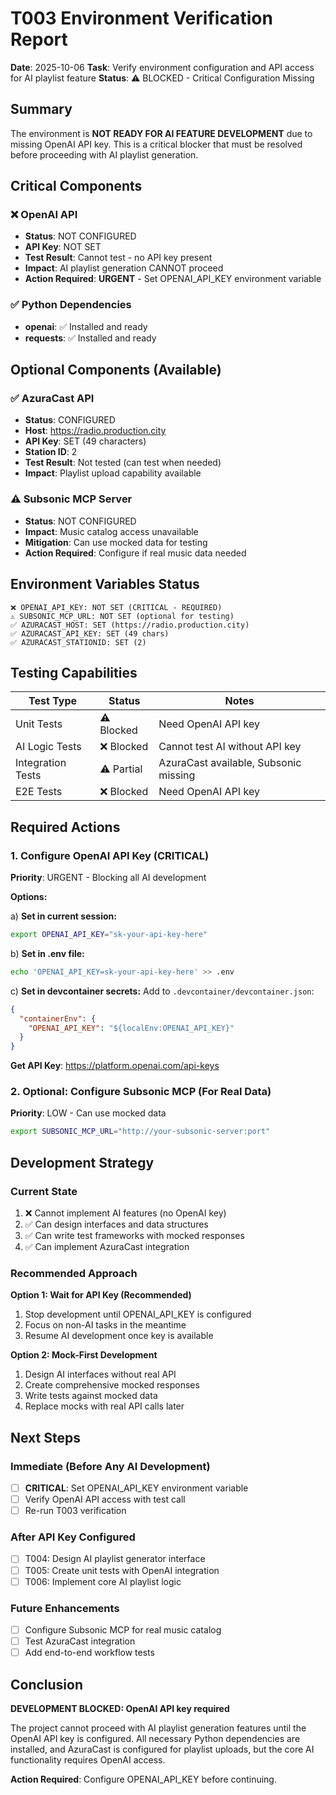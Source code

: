 # T003 Environment Verification Report

**Date**: 2025-10-06
**Task**: Verify environment configuration and API access for AI playlist feature
**Status**: ⚠️ BLOCKED - Critical Configuration Missing

## Summary

The environment is **NOT READY FOR AI FEATURE DEVELOPMENT** due to missing OpenAI API key. This is a critical blocker that must be resolved before proceeding with AI playlist generation.

## Critical Components

### ❌ OpenAI API
- **Status**: NOT CONFIGURED
- **API Key**: NOT SET
- **Test Result**: Cannot test - no API key present
- **Impact**: AI playlist generation CANNOT proceed
- **Action Required**: **URGENT** - Set OPENAI_API_KEY environment variable

### ✅ Python Dependencies
- **openai**: ✅ Installed and ready
- **requests**: ✅ Installed and ready

## Optional Components (Available)

### ✅ AzuraCast API
- **Status**: CONFIGURED
- **Host**: https://radio.production.city
- **API Key**: SET (49 characters)
- **Station ID**: 2
- **Test Result**: Not tested (can test when needed)
- **Impact**: Playlist upload capability available

### ⚠️ Subsonic MCP Server
- **Status**: NOT CONFIGURED
- **Impact**: Music catalog access unavailable
- **Mitigation**: Can use mocked data for testing
- **Action Required**: Configure if real music data needed

## Environment Variables Status

```
❌ OPENAI_API_KEY: NOT SET (CRITICAL - REQUIRED)
⚠️ SUBSONIC_MCP_URL: NOT SET (optional for testing)
✅ AZURACAST_HOST: SET (https://radio.production.city)
✅ AZURACAST_API_KEY: SET (49 chars)
✅ AZURACAST_STATIONID: SET (2)
```

## Testing Capabilities

| Test Type | Status | Notes |
|-----------|--------|-------|
| Unit Tests | ⚠️ Blocked | Need OpenAI API key |
| AI Logic Tests | ❌ Blocked | Cannot test AI without API key |
| Integration Tests | ⚠️ Partial | AzuraCast available, Subsonic missing |
| E2E Tests | ❌ Blocked | Need OpenAI API key |

## Required Actions

### 1. Configure OpenAI API Key (CRITICAL)

**Priority**: URGENT - Blocking all AI development

**Options:**

a) **Set in current session:**
```bash
export OPENAI_API_KEY="sk-your-api-key-here"
```

b) **Set in .env file:**
```bash
echo 'OPENAI_API_KEY=sk-your-api-key-here' >> .env
```

c) **Set in devcontainer secrets:**
Add to `.devcontainer/devcontainer.json`:
```json
{
  "containerEnv": {
    "OPENAI_API_KEY": "${localEnv:OPENAI_API_KEY}"
  }
}
```

**Get API Key**: https://platform.openai.com/api-keys

### 2. Optional: Configure Subsonic MCP (For Real Data)

**Priority**: LOW - Can use mocked data

```bash
export SUBSONIC_MCP_URL="http://your-subsonic-server:port"
```

## Development Strategy

### Current State
1. ❌ Cannot implement AI features (no OpenAI key)
2. ✅ Can design interfaces and data structures
3. ✅ Can write test frameworks with mocked responses
4. ✅ Can implement AzuraCast integration

### Recommended Approach

**Option 1: Wait for API Key (Recommended)**
1. Stop development until OPENAI_API_KEY is configured
2. Focus on non-AI tasks in the meantime
3. Resume AI development once key is available

**Option 2: Mock-First Development**
1. Design AI interfaces without real API
2. Create comprehensive mocked responses
3. Write tests against mocked data
4. Replace mocks with real API calls later

## Next Steps

### Immediate (Before Any AI Development)
- [ ] **CRITICAL**: Set OPENAI_API_KEY environment variable
- [ ] Verify OpenAI API access with test call
- [ ] Re-run T003 verification

### After API Key Configured
- [ ] T004: Design AI playlist generator interface
- [ ] T005: Create unit tests with OpenAI integration
- [ ] T006: Implement core AI playlist logic

### Future Enhancements
- [ ] Configure Subsonic MCP for real music catalog
- [ ] Test AzuraCast integration
- [ ] Add end-to-end workflow tests

## Conclusion

**DEVELOPMENT BLOCKED: OpenAI API key required**

The project cannot proceed with AI playlist generation features until the OpenAI API key is configured. All necessary Python dependencies are installed, and AzuraCast is configured for playlist uploads, but the core AI functionality requires OpenAI access.

**Action Required**: Configure OPENAI_API_KEY before continuing.
